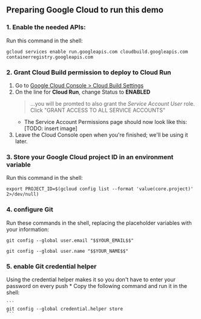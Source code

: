 ## Preparing Google Cloud to run this demo

### 1. Enable the needed APIs:
Run this command in the shell:
```
gcloud services enable run.googleapis.com cloudbuild.googleapis.com containerregistry.googleapis.com
```

### 2. Grant Cloud Build permission to deploy to Cloud Run
1. Go to [Google Cloud Console > Cloud Build Settings](https://console.cloud.google.com/cloud-build/settings)
1. On the line for **Cloud Run**, change Status to **ENABLED**
    > ...you will be promted to also grant the *Service Account User* role. Click "GRANT ACCESS TO ALL SERVICE ACCOUNTS"
    * The Service Account Permissions page should now look like this: [TODO: insert image]
1. Leave the Cloud Console open when you're finished; we'll be using it later.

### 3. Store your Google Cloud project ID in an environment variable
Run this command in the shell:
```
export PROJECT_ID=$(gcloud config list --format 'value(core.project)' 2>/dev/null)
```

### 4. configure Git
Run these commands in the shell, replacing the placeholder variables with your information:
```
git config --global user.email "$$YOUR_EMAIL$$"
```
```
git config --global user.name "$$YOUR_NAME$$"
```

### 5. enable Git credential helper
Using the credential helper makes it so you don't have to enter your password on every push
    * Copy the following command and run it in the shell:

    ```
    git config --global credential.helper store
    ```